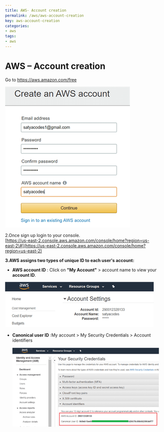 ```yaml
---
title: AWS- Account creation
permalink: /aws/aws-account-creation
key: aws-account-creation
categories:
- aws
tags:
- aws
---
```



AWS – Account creation
======================

Go to <https://aws.amazon.com/free>

![](media/0d5bc70f43ec9dd2e46ca776ec061949.png)

2.Once sign up login to your console.  
[https://us-east-2.console.aws.amazon.com/console/home?region=us-east-2\#](https://us-east-2.console.aws.amazon.com/console/home?region=us-east-2)
  
  
**3.AWS assigns two types of unique ID to each user's account:**  
-   **AWS account ID** : Click on **"My Account"** > account name to view
    your **account ID**.

![](media/f4cce1ba669e104252431b27def9021f.png)

-   **Canonical user ID** :My account > My Security Credentials > Account
    identifiers

    ![](media/a67cc628dc9abd8271dc7e92a9cfb91b.png)

